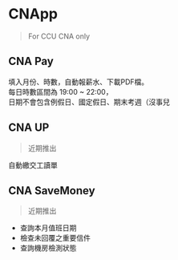CNApp
===

>For CCU CNA only

## CNA Pay

填入月份、時數，自動報薪水、下載PDF檔。  
每日時數區間為 19:00 ~ 22:00，  
日期不會包含例假日、國定假日、期末考週（沒事兒  
  
## CNA UP
>近期推出

自動繳交工讀單  
  
## CNA SaveMoney
>近期推出

+ 查詢本月值班日期
+ 檢查未回覆之重要信件
+ 查詢機房檢測狀態

 